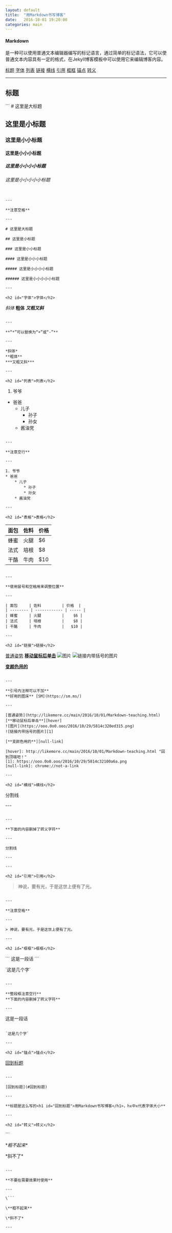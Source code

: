 ```yaml
---
layout: default
title:  "用Markdown书写博客"
date:   2016-10-01 19:20:00
categories: main
---
```


<h4 id="回到标题">Markdown</h1>是一种可以使用普通文本编辑器编写的标记语言，通过简单的标记语法，它可以使普通文本内容具有一定的格式，在Jekyll博客模板中可以使用它来编辑博客内容。

[标题](#标题) [字体](#字体) [列表](#列表) [链接](#链接) [横线](#横线) [引用](#引用) [框框](#框框) [锚点](#锚点) [转义](#转义)

---

<h2 id="标题">标题</h2>
```
# 这里是大标题

## 这里是小标题

### 这里是小小标题

#### 这里是小小小标题

##### 这里是小小小小标题

###### 这里是小小小小小标题
```

---

**注意空格**

---

# 这里是大标题

## 这里是小标题

### 这里是小小标题

#### 这里是小小小标题

##### 这里是小小小小标题

###### 这里是小小小小小标题

---

<h2 id="字体">字体</h2>
```
*斜体*
**粗体**
***又粗又斜***
```

---

**“*”可以替换为“+”或“-”**

---

*斜体*
**粗体**
***又粗又斜***

---

<h2 id="列表">列表</h2>
```
1. 爷爷
* 爸爸
    * 儿子
        * 孙子
        * 孙女
    * 酱油党
```

---

**注意空行**

---

1. 爷爷
* 爸爸
    * 儿子
        * 孙子
        * 孙女
    * 酱油党

---

<h2 id="表格">表格</h2>

```

| 面包     | 佐料         | 价格  |
| -------- | ------------ | ----- |
| 蜂蜜     | 火腿         |    $6 |
| 法式     | 培根         |    $8 |
| 干酪     | 牛肉         |   $10 |

```

---

**使用冒号和空格用来调整位置**

---

| 面包     | 佐料         | 价格  |
| -------- | ------------ | ----- |
| 蜂蜜     | 火腿         |    $6 |
| 法式     | 培根         |    $8 |
| 干酪     | 牛肉         |   $10 |

---

<h2 id="链接">链接</h2>
```
[普通姿势](http://likemore.cc/main/2016/10/01/Markdown-teaching.html)
[**移动鼠标后单击**][hover]
![图片](https://ooo.0o0.ooo/2016/10/29/5814c320ed315.png)
![链接内带括号的图片][1]

[**变颜色用的**][null-link]

[hover]: http://likemore.cc/main/2016/10/01/Markdown-teaching.html "回到顶端吧！"
[1]: https://ooo.0o0.ooo/2016/10/29/5814c32100a6a.png
[null-link]: chrome://not-a-link
```

---

**引号内注释可以不加**
**好用的图床** [SM](https://sm.ms/)

---

[普通姿势](http://likemore.cc/main/2016/10/01/Markdown-teaching.html)
[**移动鼠标后单击**][hover]
![图片](https://ooo.0o0.ooo/2016/10/29/5814c320ed315.png)
![链接内带括号的图片][1]

[**变颜色用的**][null-link]

[hover]: http://likemore.cc/main/2016/10/01/Markdown-teaching.html "回到顶端吧！"
[1]: https://ooo.0o0.ooo/2016/10/29/5814c32100a6a.png
[null-link]: chrome://not-a-link

---

<h2 id="横线">横线</h2>
```
分割线

\---

```

---

**下面的内容删掉了转义字符**

---

分割线

---

---

<h2 id="引用">引用</h2>
```
> 神说，要有光，于是这世上便有了光。
```

---

**注意空格**

---

> 神说，要有光，于是这世上便有了光。

---

<h2 id="框框">框框</h2>
```

\```
这是一段话
\```

\`这是几个字`
```

---

**整段框注意空行**
**下面的内容删掉了转义字符**

---

```
这是一段话
```

`这是几个字`

---

<h2 id="锚点">锚点</h2>
```
[回到标题](#回到标题)
```

---

[回到标题](#回到标题)

---

**标题是这么写的<h1 id="回到标题">用Markdown书写博客</h1>，hx中x代表字体大小**

---

<h2 id="转义">转义</h2>
```

\```

\**粗不起来**

\*斜不了*

```

---

**不要在需要效果时使用**

---

\```

\**粗不起来**

\*斜不了*

---








